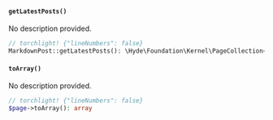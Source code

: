 <section id="markdown-post-methods">

<!-- Start generated docs for Hyde\Pages\MarkdownPost -->
<!-- Generated by HydePHP DocGen script at 2023-03-10 20:54:24 in 0.50ms -->

#### `getLatestPosts()`

No description provided.

```php
// torchlight! {"lineNumbers": false}
MarkdownPost::getLatestPosts(): \Hyde\Foundation\Kernel\PageCollection<\Hyde\Pages\MarkdownPost>
```

#### `toArray()`

No description provided.

```php
// torchlight! {"lineNumbers": false}
$page->toArray(): array
```

<!-- End generated docs for Hyde\Pages\MarkdownPost -->

</section>
